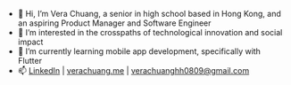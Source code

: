 - 👋 Hi, I’m Vera Chuang, a senior in high school based in Hong Kong, and an aspiring Product Manager and Software Engineer 
- 👀 I’m interested in the crosspaths of technological innovation and social impact
- 🌱 I’m currently learning mobile app development, specifically with Flutter
- 📫 [LinkedIn](https://www.linkedin.com/in/veraachuang/) | [verachuang.me](verachuang.me) | verachuanghh0809@gmail.com

<!---
veraachuang/veraachuang is a ✨ special ✨ repository because its `README.md` (this file) appears on your GitHub profile.
You can click the Preview link to take a look at your changes.
--->
